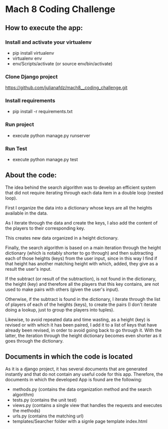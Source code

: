 # Mach 8 Coding Challenge

## How to execute the app:

### Install and activate your virtualenv
- pip install virtualenv
- virtualenv env
- env/Scripts/activate (or source env/bin/activate)

### Clone Django project
https://github.com/julianafdz/mach8__coding_challenge.git

### Install requirements
- pip install -r requirements.txt

### Run project
- execute python manage.py runserver

### Run Test
- execute python manage.py test

## About the code:
The idea behind the search algorithm was to develop an efficient system that did not require iterating through each data item in a double loop (nested loop).

First I organize the data into a dictionary whose keys are all the heights available in the data.

As I iterate through the data and create the keys, I also add the content of the players to their corresponding key.

This creates new data organized in a height dictionary.

Finally, the search algorithm is based on a main iteration through the height dictionary (which is notably shorter to go through) and then subtracting each of those heights (keys) from the user input, since in this way I find if that height has another matching height with which, added, they give as a result the user's input.

If the subtract (or result of the subtraction), is not found in the dictionary, the height (key) and therefore all the players that this key contains, are not used to make pairs with others (given the user's input).

Otherwise, if the subtract is found in the dictionary, I iterate through the list of players of each of the heights (keys), to create the pairs (I don't iterate doing a lookup, just to group the players into tuples).

Likewise, to avoid repeated data and time wasting, as a height (key) is revised or with which it has been paired, I add it to a list of keys that have already been revised, in order to avoid going back to go through it. With the latter, the iteration through the height dictionary becomes even shorter as it goes through the dictionary.

## Documents in which the code is located
As it is a django project, it has several documents that are generated instantly and that do not contain any useful code for this app. Therefore, the documents in which the developed App is found are the following:

- methods.py (contains the data organization method and the search algorithm)
- tests.py (contains the unit test)
- views.py (contains a single view that handles the requests and executes the methods)
- urls.py (contains the matching url)
- templates/Searcher folder with a signle page template index.html

